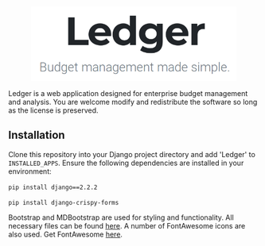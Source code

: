 <p align="center"><img src="static/Ledger/img/LedgerHeader.png" height="150px"/></p>

Ledger is a web application designed for enterprise budget management and analysis. You are welcome modify and redistribute the software so long as the license is preserved.

## Installation
Clone this repository into your Django project directory and add 'Ledger' to `INSTALLED_APPS`. Ensure the following dependencies are installed in your environment:

`pip install django==2.2.2`

`pip install django-crispy-forms`

Bootstrap and MDBootstrap are used for styling and functionality. All necessary files can be found [here](https://mdbootstrap.com/docs/jquery/getting-started/download/). A number of FontAwesome icons are also used. Get FontAwesome [here](https://fontawesome.com/start).
